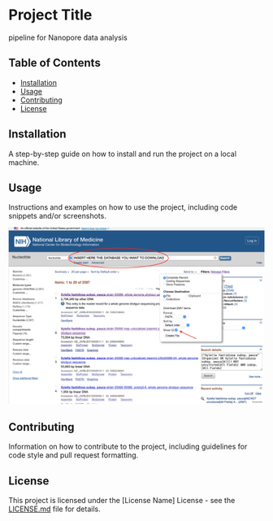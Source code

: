 # Project Title

pipeline for Nanopore data analysis

## Table of Contents

- [Installation](#installation)
- [Usage](#usage)
- [Contributing](#contributing)
- [License](#license)

## Installation

A step-by-step guide on how to install and run the project on a local machine.

## Usage

Instructions and examples on how to use the project, including code snippets and/or screenshots.

![example HOW TO DOWNLOAD THE DATABASE FROM NCBI](https://github.com/dani-julian/Sapienza_environmetal_biology_Valeria/blob/a854a5d461341f0fb7ff391bf9649295a7792884/example_ncbi.png) 

## Contributing

Information on how to contribute to the project, including guidelines for code style and pull request formatting.

## License

This project is licensed under the [License Name] License - see the [LICENSE.md](LICENSE.md) file for details.

